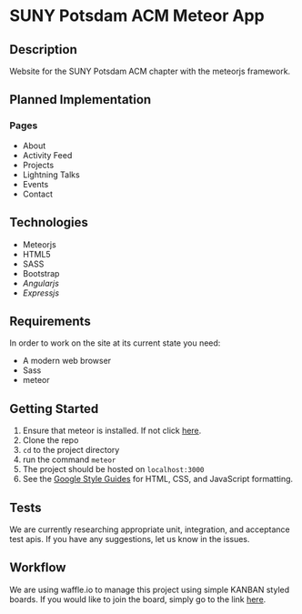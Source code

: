 # SUNY Potsdam ACM Meteor App

## Description
Website for the SUNY Potsdam ACM chapter with the meteorjs framework.

## Planned Implementation
### Pages
- About
- Activity Feed
- Projects
- Lightning Talks
- Events
- Contact

## Technologies
- Meteorjs
- HTML5
- SASS
- Bootstrap
- *Angularjs*
- *Expressjs*

## Requirements
In order to work on the site at its current state you need:
- A modern web browser
- Sass
- meteor

## Getting Started
1. Ensure that meteor is installed. If not click [here](https://www.meteor.com/install).
2. Clone the repo
3. `cd` to the project directory
4. run the command `meteor`
5. The project should be hosted on `localhost:3000`
6. See the [Google Style Guides](https://github.com/google/styleguide) for HTML, CSS, and JavaScript formatting.

## Tests
We are currently researching appropriate unit, integration, and acceptance test apis. If you have any suggestions, let us know in the issues.

## Workflow
We are using waffle.io to manage this project using simple KANBAN styled boards. If you would like to join the board, simply go to the link [here](https://waffle.io/SUNYPotsdamACM/acm-meteor-app/join).
